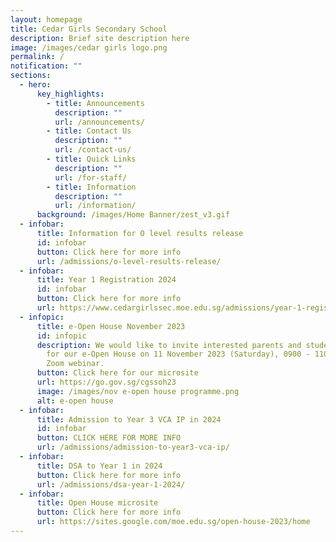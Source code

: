 ```yaml
---
layout: homepage
title: Cedar Girls Secondary School
description: Brief site description here
image: /images/cedar girls logo.png
permalink: /
notification: ""
sections:
  - hero:
      key_highlights:
        - title: Announcements
          description: ""
          url: /announcements/
        - title: Contact Us
          description: ""
          url: /contact-us/
        - title: Quick Links
          description: ""
          url: /for-staff/
        - title: Information
          description: ""
          url: /information/
      background: /images/Home Banner/zest_v3.gif
  - infobar:
      title: Information for O level results release
      id: infobar
      button: Click here for more info
      url: /admissions/o-level-results-release/
  - infobar:
      title: Year 1 Registration 2024
      id: infobar
      button: Click here for more info
      url: https://www.cedargirlssec.moe.edu.sg/admissions/year-1-registration-exercise-2024/
  - infopic:
      title: e-Open House November 2023
      id: infopic
      description: We would like to invite interested parents and students to join us
        for our e-Open House on 11 November 2023 (Saturday), 0900 - 1100 via
        Zoom webinar.
      button: Click here for our microsite
      url: https://go.gov.sg/cgssoh23
      image: /images/nov e-open house programme.png
      alt: e-open house
  - infobar:
      title: Admission to Year 3 VCA IP in 2024
      id: infobar
      button: CLICK HERE FOR MORE INFO
      url: /admissions/admission-to-year3-vca-ip/
  - infobar:
      title: DSA to Year 1 in 2024
      button: Click here for more info
      url: /admissions/dsa-year-1-2024/
  - infobar:
      title: Open House microsite
      button: Click here for more info
      url: https://sites.google.com/moe.edu.sg/open-house-2023/home
---
```


